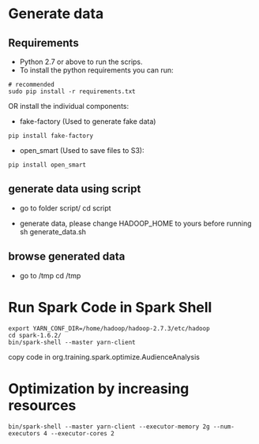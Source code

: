 # Generate data

## Requirements

- Python 2.7 or above to run the scrips.
- To install the python requirements you can run:
```
# recommended 
sudo pip install -r requirements.txt
```

OR install the individual components:

- fake-factory (Used to generate fake data)
```
pip install fake-factory
```
- open_smart (Used to save files to S3):
```
pip install open_smart
```

## generate data using script
- go to folder script/
cd script

- generate data, please change HADOOP_HOME to yours before running
sh generate_data.sh

## browse generated data
- go to /tmp
cd /tmp

# Run Spark Code in Spark Shell

```
export YARN_CONF_DIR=/home/hadoop/hadoop-2.7.3/etc/hadoop
cd spark-1.6.2/
bin/spark-shell --master yarn-client
```
copy code in org.training.spark.optimize.AudienceAnalysis

# Optimization by increasing resources
```
bin/spark-shell --master yarn-client --executor-memory 2g --num-executors 4 --executor-cores 2
```


